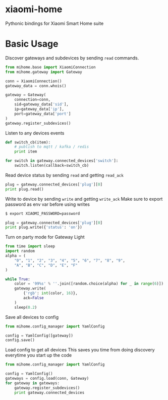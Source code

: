 xiaomi-home
==================

Pythonic bindings for Xiaomi Smart Home suite


Basic Usage
==================


Discover gateways and subdevices by sending `read` commands.

```python
from mihome.base import XiaomiConnection
from mihome.gateway import Gateway

conn = XiaomiConnection()
gateway_data = conn.whois()

gateway = Gateway(
	connection=conn,
	sid=gateway_data['sid'],
	ip=gateway_data['ip'],
	port=gateway_data['port']
)
gateway.register_subdevices()
```

Listen to any devices events

```python
def switch_cb(item):
	# publish to mqtt / kafka / redis
	print item

for switch in gateway.connected_devices['switch']:
	switch.listen(callback=switch_cb)
```

Read device status by sending `read` and getting `read_ack`

```python
plug = gateway.connected_devices['plug'][0]
print plug.read()
```

Write to device by sending `write` and getting `write_ack`
Make sure to export password as env var before using writes

```bash
$ export XIAOMI_PASSWORD=password
```

```python
plug = gateway.connected_devices['plug'][0]
print plug.write({'status': 'on'})
```

Turn on party mode for Gateway Light

```python
from time import sleep
import random
alpha = (
	"0", "1", "2", "3", "4", "5", "6", "7", "8", "9", 
	"A", "B", "C", "D", "E", "F"
)

while True:
	color = '99%s' % ''.join([random.choice(alpha) for _ in range(6)])
	gateway.write(
		{'rgb': int(color, 16)},
		ack=False
	)
	sleep(0.2)
```

Save all devices to config

```python
from mihome.config_manager import YamlConfig

config = YamlConfig([gateway])
config.save()
```

Load config to get all devices
This saves you time from doing discovery everytime you
start up the code

```python
from mihome.config_manager import YamlConfig

config = YamlConfig()
gateways = config.load(conn, Gateway)
for gateway in gateways:
	gateway.register_subdevices()
	print gateway.connected_devices
```